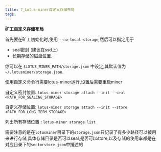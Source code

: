 ```yaml
---
title: 7_Lotus-miner自定义存储布局
tags: 
---
```


**矿工自定义存储布局**

首先要在矿工初始化时,使用 `--no-local-storage`,然后可以指定用于

- seal密封 (建议在ssd上)
- 长期存储的磁盘位置.

你可以在 `$LOTUS_MINER_PATH/storage.json` 中设定,其默认值为 `~/.lotusminer/storage.json`.

使用自定义命令行需要lotus-miner运行,设置后需要重启miner

自定义密封位置: `lotus-miner storage attach --init --seal <PATH_FOR_SEALING_STORAGE>`

自定义存储位置: `lotus-miner storage attach --init --store <PATH_FOR_LONG_TERM_STORAGE>`

列出所有存储位置 : `lotus-miner storage list`

需要注意的是在`lotusminer`目录下的`storage.json`只记录了有多少路径可以被用来进行存储,具体存储目录是否可以seal,是否可以store,以及存储的使用率都是在对应目录下的`sectorstore.json`中描述的